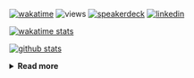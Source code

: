 [![wakatime](https://wakatime.com/badge/user/ddf27f94-292a-4343-b7eb-1143a4c6cf87.svg)](https://wakatime.com/@ddf27f94-292a-4343-b7eb-1143a4c6cf87)
![views](https://komarev.com/ghpvc/?username=chck&color=blueviolet)
[![speakerdeck](https://img.shields.io/badge/Speaker_Deck-chck-8a2be2?style=flat-square&logo=speaker-deck)](https://speakerdeck.com/chck)
[![linkedin](https://img.shields.io/badge/LinkedIn-chck-8a2be2?style=flat-square&logo=linkedin)](https://www.linkedin.com/in/chck/)

[![wakatime stats](https://github-readme-stats-nine-umber-51.vercel.app/api/wakatime?username=chck&layout=compact&count_private=true&hide_title=true&hide=Other&theme=buefy&langs_count=14)](https://wakatime.com/@chck?rank=me)

[![github stats](https://github-readme-stats-nine-umber-51.vercel.app/api?username=chck&count_private=true&show_icons=true&hide_title=true&theme=buefy)](https://github.com/anuraghazra/github-readme-stats)

<details>
  <summary><b>Read more</b></summary>
  <br>

  <!--START_SECTION:waka-->
**🐱 My GitHub Data** 

> 📦 132.7 kB Used in GitHub's Storage 
 > 
> 🏆 643 Contributions in the Year 2025
 > 
> 💼 Opted to Hire
 > 
> 📜 133 Public Repositories 
 > 
> 🔑 24 Private Repositories 
 > 
**I'm a Night 🦉** 

```text
🌞 Morning                1404 commits        ████░░░░░░░░░░░░░░░░░░░░░   17.50 % 
🌆 Daytime                2354 commits        ███████░░░░░░░░░░░░░░░░░░   29.34 % 
🌃 Evening                2246 commits        ███████░░░░░░░░░░░░░░░░░░   27.99 % 
🌙 Night                  2020 commits        ██████░░░░░░░░░░░░░░░░░░░   25.17 % 
```
📅 **I'm Most Productive on Thursday** 

```text
Monday                   1437 commits        ████░░░░░░░░░░░░░░░░░░░░░   17.91 % 
Tuesday                  1302 commits        ████░░░░░░░░░░░░░░░░░░░░░   16.23 % 
Wednesday                1493 commits        █████░░░░░░░░░░░░░░░░░░░░   18.61 % 
Thursday                 1753 commits        █████░░░░░░░░░░░░░░░░░░░░   21.85 % 
Friday                   831 commits         ███░░░░░░░░░░░░░░░░░░░░░░   10.36 % 
Saturday                 520 commits         ██░░░░░░░░░░░░░░░░░░░░░░░   06.48 % 
Sunday                   688 commits         ██░░░░░░░░░░░░░░░░░░░░░░░   08.57 % 
```


📊 **This Week I Spent My Time On** 

```text
💬 Programming Languages: 
Other                    6 hrs 55 mins       ████████████░░░░░░░░░░░░░   48.92 % 
Terraform                3 hrs 53 mins       ███████░░░░░░░░░░░░░░░░░░   27.52 % 
YAML                     1 hr 1 min          ██░░░░░░░░░░░░░░░░░░░░░░░   07.27 % 
Markdown                 57 mins             ██░░░░░░░░░░░░░░░░░░░░░░░   06.76 % 
Python                   33 mins             █░░░░░░░░░░░░░░░░░░░░░░░░   03.91 % 

🔥 Editors: 
Chrome                   9 hrs 36 mins       █████████████████░░░░░░░░   67.86 % 
PyCharm                  3 hrs 4 mins        █████░░░░░░░░░░░░░░░░░░░░   21.71 % 
Zed                      1 hr 16 mins        ██░░░░░░░░░░░░░░░░░░░░░░░   09.05 % 
Neovim                   11 mins             ░░░░░░░░░░░░░░░░░░░░░░░░░   01.38 % 
Obsidian                 0 secs              ░░░░░░░░░░░░░░░░░░░░░░░░░   00.01 % 
```

**I Mostly Code in Python** 

```text
Python                   47 repos            ████████░░░░░░░░░░░░░░░░░   33.57 % 
Jupyter Notebook         19 repos            ███░░░░░░░░░░░░░░░░░░░░░░   13.57 % 
Ruby                     11 repos            ██░░░░░░░░░░░░░░░░░░░░░░░   07.86 % 
HCL                      6 repos             █░░░░░░░░░░░░░░░░░░░░░░░░   04.29 % 
TypeScript               6 repos             █░░░░░░░░░░░░░░░░░░░░░░░░   04.29 % 
```



**Timeline**

![Lines of Code chart](https://raw.githubusercontent.com/chck/chck/main/assets/bar_graph.png)


 Last Updated on 2025-08-05 02:36 UTC
<!--END_SECTION:waka-->
</details>

